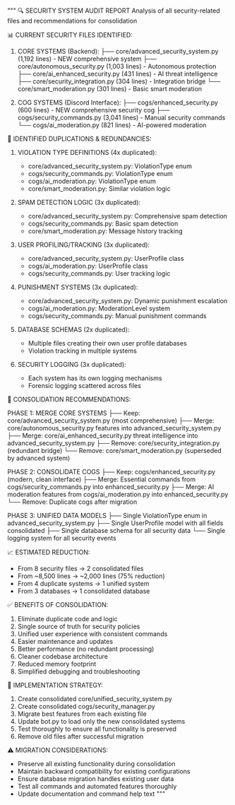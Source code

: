 """
🔍 SECURITY SYSTEM AUDIT REPORT
Analysis of all security-related files and recommendations for consolidation

📊 CURRENT SECURITY FILES IDENTIFIED:

1. CORE SYSTEMS (Backend):
   ├── core/advanced_security_system.py (1,192 lines) - NEW comprehensive system
   ├── core/autonomous_security.py (1,003 lines) - Autonomous protection 
   ├── core/ai_enhanced_security.py (431 lines) - AI threat intelligence
   ├── core/security_integration.py (304 lines) - Integration bridge
   └── core/smart_moderation.py (301 lines) - Basic smart moderation

2. COG SYSTEMS (Discord Interface):
   ├── cogs/enhanced_security.py (600 lines) - NEW comprehensive security cog
   ├── cogs/security_commands.py (3,041 lines) - Manual security commands
   └── cogs/ai_moderation.py (821 lines) - AI-powered moderation

🚨 IDENTIFIED DUPLICATIONS & REDUNDANCIES:

1. VIOLATION TYPE DEFINITIONS (4x duplicated):
   - core/advanced_security_system.py: ViolationType enum
   - cogs/security_commands.py: ViolationType enum  
   - cogs/ai_moderation.py: ViolationType enum
   - core/smart_moderation.py: Similar violation logic

2. SPAM DETECTION LOGIC (3x duplicated):
   - core/advanced_security_system.py: Comprehensive spam detection
   - cogs/security_commands.py: Basic spam detection
   - core/smart_moderation.py: Message history tracking

3. USER PROFILING/TRACKING (3x duplicated):
   - core/advanced_security_system.py: UserProfile class
   - cogs/ai_moderation.py: UserProfile class
   - cogs/security_commands.py: User tracking logic

4. PUNISHMENT SYSTEMS (3x duplicated):
   - core/advanced_security_system.py: Dynamic punishment escalation
   - cogs/ai_moderation.py: ModerationLevel system
   - cogs/security_commands.py: Manual punishment commands

5. DATABASE SCHEMAS (2x duplicated):
   - Multiple files creating their own user profile databases
   - Violation tracking in multiple systems

6. SECURITY LOGGING (3x duplicated):
   - Each system has its own logging mechanisms
   - Forensic logging scattered across files

🎯 CONSOLIDATION RECOMMENDATIONS:

PHASE 1: MERGE CORE SYSTEMS
├── Keep: core/advanced_security_system.py (most comprehensive)
├── Merge: core/autonomous_security.py features into advanced_security_system.py  
├── Merge: core/ai_enhanced_security.py threat intelligence into advanced_security_system.py
├── Remove: core/security_integration.py (redundant bridge)
└── Remove: core/smart_moderation.py (superseded by advanced system)

PHASE 2: CONSOLIDATE COGS
├── Keep: cogs/enhanced_security.py (modern, clean interface)
├── Merge: Essential commands from cogs/security_commands.py into enhanced_security.py
├── Merge: AI moderation features from cogs/ai_moderation.py into enhanced_security.py
└── Remove: Duplicate cogs after migration

PHASE 3: UNIFIED DATA MODELS
├── Single ViolationType enum in advanced_security_system.py
├── Single UserProfile model with all fields consolidated
├── Single database schema for all security data
└── Single logging system for all security events

📈 ESTIMATED REDUCTION:
- From 8 security files → 2 consolidated files
- From ~8,500 lines → ~2,000 lines (75% reduction)
- From 4 duplicate systems → 1 unified system
- From 3 databases → 1 consolidated database

✅ BENEFITS OF CONSOLIDATION:
1. Eliminate duplicate code and logic
2. Single source of truth for security policies
3. Unified user experience with consistent commands
4. Easier maintenance and updates
5. Better performance (no redundant processing)
6. Cleaner codebase architecture
7. Reduced memory footprint
8. Simplified debugging and troubleshooting

🚀 IMPLEMENTATION STRATEGY:
1. Create consolidated core/unified_security_system.py
2. Create consolidated cogs/security_manager.py  
3. Migrate best features from each existing file
4. Update bot.py to load only the new consolidated systems
5. Test thoroughly to ensure all functionality is preserved
6. Remove old files after successful migration

⚠️ MIGRATION CONSIDERATIONS:
- Preserve all existing functionality during consolidation
- Maintain backward compatibility for existing configurations
- Ensure database migration handles existing user data
- Test all commands and automated features thoroughly
- Update documentation and command help text
"""